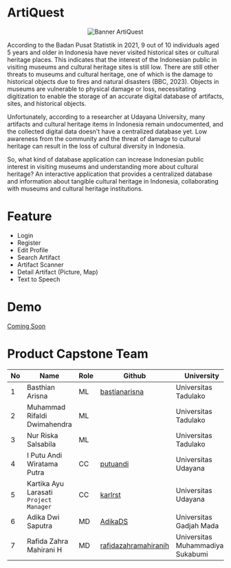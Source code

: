 # ArtiQuest
<div align="center">
  <img src="https://github.com/Arti-Quest-Bangkit-Capstone/ArtiQuest/assets/88192847/e28cb47b-f42d-4f95-b770-8dcd127059f5" alt="Banner ArtiQuest">
</div>



According to the Badan Pusat Statistik in 2021, 9 out of 10 individuals aged 5 years and older in Indonesia have never visited historical sites or cultural heritage places. This indicates that the interest of the Indonesian public in visiting museums and cultural heritage sites is still low. There are still other threats to museums and cultural heritage, one of which is the damage to historical objects due to fires and natural disasters (BBC, 2023). Objects in museums are vulnerable to physical damage or loss, necessitating digitization to enable the storage of an accurate digital database of artifacts, sites, and historical objects.

Unfortunately, according to a researcher at Udayana University, many artifacts and cultural heritage items in Indonesia remain undocumented, and the collected digital data doesn't have a centralized database yet. Low awareness from the community and the threat of damage to cultural heritage can result in the loss of cultural diversity in Indonesia.

So, what kind of database application can increase Indonesian public interest in visiting museums and understanding more about cultural heritage? An interactive application that provides a centralized database and information about tangible cultural heritage in Indonesia, collaborating with museums and cultural heritage institutions.


# Feature
* Login 
* Register
* Edit Profile
* Search Artifact
* Artifact Scanner
* Detail Artifact (Picture, Map)
* Text to Speech

# Demo
[Coming Soon]()

# Product Capstone Team
| No | Name | Role | Github | University |
| --- | --- | --- | --- | --- |
| 1 | Basthian Arisna | ML | [bastianarisna](https://github.com/losthope14) | Universitas Tadulako |
| 2 | Muhammad Rifaldi Dwimahendra | ML | []() | Universitas Tadulako |
| 3 | Nur Riska Salsabila | ML | []() | Universitas Tadulako |
| 4 | I Putu Andi Wiratama Putra | CC | [putuandi](https://github.com/putuandi) | Universitas Udayana |
| 5 | Kartika Ayu Larasati `Project Manager` | CC | [karlrst](https://github.com/karlrst) | Universitas Udayana |
| 6 | Adika Dwi Saputra | MD | [AdikaDS](https://github.com/AdikaDS) | Universitas Gadjah Mada |
| 7 | Rafida Zahra Mahirani H | MD | [rafidazahramahiranih](https://github.com/rafidazahramahiranih) | Universitas Muhammadiyah Sukabumi |
